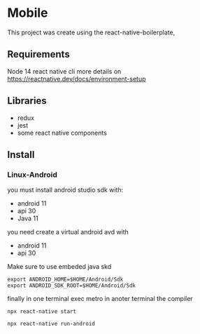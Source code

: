 # Mobile
This project was create using the react-native-boilerplate,



## Requirements
Node 14
react native cli
more details on https://reactnative.dev/docs/environment-setup

## Libraries
- redux
- jest
- some react native components

## Install

### Linux-Android
you must install android studio sdk with:
- android 11 
- api 30
- Java 11

you need create a virtual android avd with 
- android 11
- api 30


Make sure to use embeded java skd 

```
export ANDROID_HOME=$HOME/Android/Sdk
export ANDROID_SDK_ROOT=$HOME/Android/Sdk
```
finally in one terminal exec metro in anoter terminal the compiler

```
npx react-native start
```

```
npx react-native run-android
```
